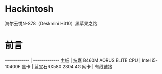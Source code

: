 # Hackintosh
海尔云悦N-S78（Deskmini H310）黑苹果之路


# 前言 
------------ | -------------
主板 | 技嘉 B460M AORUS ELITE
CPU | Intel i5-10400F
显卡 | 蓝宝石RX580 2304 4G
网卡 | 有线链接
